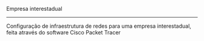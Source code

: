Empresa interestadual

---

Configuração de infraestrutura de redes para uma empresa interestadual, feita através do software Cisco Packet Tracer